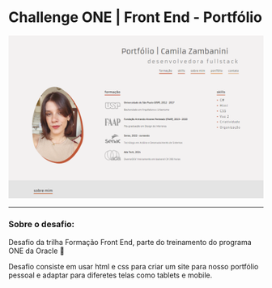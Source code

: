 # Challenge ONE | Front End - Portfólio

![print do projeto](assets/portfolio.png)

---
###  Sobre o desafio:
<p>Desafio da trilha Formação Front End, parte do treinamento do programa ONE da Oracle 🧡</p>
<p>Desafio consiste em usar html e css para criar um site para nosso portfólio pessoal e adaptar para diferetes telas como tablets e mobile.</p>

